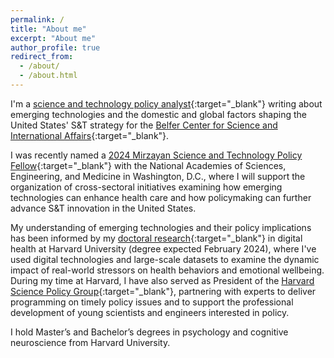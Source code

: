 ```yaml
---
permalink: /
title: "About me"
excerpt: "About me"
author_profile: true
redirect_from: 
  - /about/
  - /about.html
---
```


I'm a [science and technology policy analyst](https://conyvidal.github.io/policy){:target="_blank"} writing about emerging technologies and the domestic and global factors shaping the United States' S&T strategy for the [Belfer Center for Science and International Affairs](https://www.belfercenter.org/){:target="_blank"}. 

I was recently named a [2024 Mirzayan Science and Technology Policy Fellow](https://mirzayanfellow.nas.edu/){:target="_blank"} with the National Academies of Sciences, Engineering, and Medicine in Washington, D.C., where I will support the organization of cross-sectoral initiatives examining how emerging technologies can enhance health care and how policymaking can further advance S&T innovation in the United States.

My understanding of emerging technologies and their policy implications has been informed by my [doctoral research](https://conyvidal.github.io/research/){:target="_blank"} in digital health at Harvard University (degree expected February 2024), where I've used  digital technologies and large-scale datasets to examine the dynamic impact of real-world stressors on health behaviors and emotional wellbeing. During my time at Harvard, I have also served as President of the [Harvard Science Policy Group](https://projects.iq.harvard.edu/sciencepolicy/home){:target="_blank"}, partnering with experts to deliver programming on timely policy issues and to support the professional development of young scientists and engineers interested in policy.

I hold Master’s and Bachelor’s degrees in psychology and cognitive neuroscience from Harvard University. 
